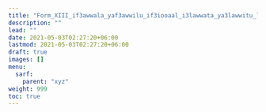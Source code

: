 ```yaml
---
title: "Form_XIII_if3awwala_yaf3awwilu_if3iooaal_i3lawwata_ya3lawwitu_lafif_mafruq"
description: ""
lead: ""
date: 2021-05-03T02:27:20+06:00
lastmod: 2021-05-03T02:27:20+06:00
draft: true
images: []
menu: 
  sarf:
    parent: "xyz"
weight: 999
toc: true
---
```



